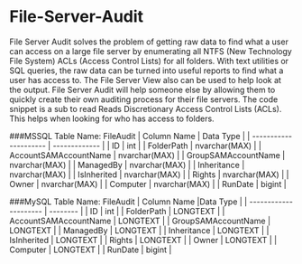 # File-Server-Audit
File Server Audit solves the problem of getting raw data to find what a user can access on a large file server by enumerating all NTFS (New Technology File System) ACLs (Access Control Lists) for all folders. With text utilities or SQL queries, the raw data can be turned into useful reports to find what a user has access to. The File Server View also can be used to help look at the output. File Server Audit will help someone else by allowing them to quickly create their own auditing process for their file servers. The code snippet is a sub to read Reads Discretionary Access Control Lists (ACLs). This helps when looking for who has access to folders.

###MSSQL Table Name: FileAudit
| Column Name           | Data Type     |
| --------------------- | ------------- |
| ID                    | int           |
| FolderPath            | nvarchar(MAX) |
| AccountSAMAccountName | nvarchar(MAX) |
| GroupSAMAccountName   | nvarchar(MAX) |
| ManagedBy             | nvarchar(MAX) |
| Inheritance           | nvarchar(MAX) |
| IsInherited           | nvarchar(MAX) |
| Rights                | nvarchar(MAX) |
| Owner                 | nvarchar(MAX) |
| Computer              | nvarchar(MAX) |
| RunDate               | bigint        |

###MySQL Table Name: FileAudit
| Column Name           |Data Type |
| --------------------- | -------- |
| ID                    | int      |
| FolderPath            | LONGTEXT |
| AccountSAMAccountName | LONGTEXT |
| GroupSAMAccountName   | LONGTEXT |
| ManagedBy             | LONGTEXT |
| Inheritance           | LONGTEXT |
| IsInherited           | LONGTEXT |
| Rights                | LONGTEXT |
| Owner                 | LONGTEXT |
| Computer              | LONGTEXT |
| RunDate               | bigint   |
